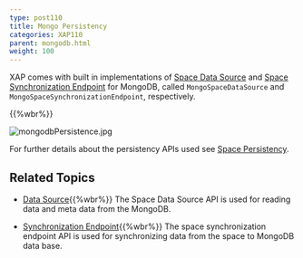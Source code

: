 ```yaml
---
type: post110
title: Mongo Persistency
categories: XAP110
parent: mongodb.html
weight: 100
---
```





XAP comes with built in implementations of [Space Data Source](./space-data-source-api.html) and [Space Synchronization Endpoint](./space-synchronization-endpoint-api.html)
 for MongoDB, called `MongoSpaceDataSource` and `MongoSpaceSynchronizationEndpoint`, respectively.

{{%wbr%}}

![mongodbPersistence.jpg](/attachment_files/mongodbPersistence.jpg)



For further details about the persistency APIs used see [Space Persistency](./space-persistency.html).


## Related Topics

- [Data Source](./mongodb-space-data-source.html){{%wbr%}}
The Space Data Source API is used for reading data and meta data from the MongoDB.

- [Synchronization Endpoint](./mongodb-space-synchronization-endpoint.html){{%wbr%}}
The space synchronization endpoint API is used for synchronizing data from the space to MongoDB data base.
